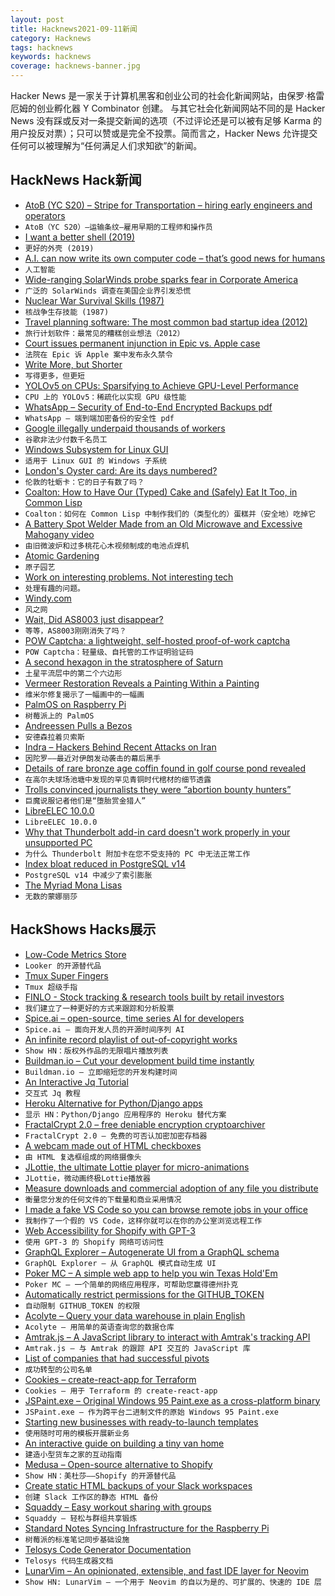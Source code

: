 ```yaml
---
layout: post
title: Hacknews2021-09-11新闻
category: Hacknews
tags: hacknews
keywords: hacknews
coverage: hacknews-banner.jpg
---
```


Hacker News 是一家关于计算机黑客和创业公司的社会化新闻网站，由保罗·格雷厄姆的创业孵化器 Y Combinator 创建。
与其它社会化新闻网站不同的是 Hacker News 没有踩或反对一条提交新闻的选项（不过评论还是可以被有足够 Karma 的用户投反对票）；只可以赞或是完全不投票。简而言之，Hacker News 允许提交任何可以被理解为“任何满足人们求知欲”的新闻。

## HackNews Hack新闻


- [AtoB (YC S20) – Stripe for Transportation – hiring early engineers and operators](https://careers.atob.com/)
- `AtoB（YC S20）–运输条纹–雇用早期的工程师和操作员`
- [I want a better shell (2019)](https://matklad.github.io/2019/11/16/a-better-shell.html)
- `更好的外壳 (2019)`
- [A.I. can now write its own computer code – that’s good news for humans](https://www.nytimes.com/2021/09/09/technology/codex-artificial-intelligence-coding.html)
- `人工智能`
- [Wide-ranging SolarWinds probe sparks fear in Corporate America](https://www.reuters.com/technology/exclusive-wide-ranging-solarwinds-probe-sparks-fear-corporate-america-2021-09-10/)
- `广泛的 SolarWinds 调查在美国企业界引发恐慌`
- [Nuclear War Survival Skills (1987)](https://www.oism.org/nwss/)
- `核战争生存技能 (1987)`
- [Travel planning software: The most common bad startup idea (2012)](https://blog.garrytan.com/travel-planning-software-the-most-common-bad)
- `旅行计划软件：最常见的糟糕创业想法（2012）`
- [Court issues permanent injunction in Epic vs. Apple case](https://www.theverge.com/2021/9/10/22662320/epic-apple-ruling-injunction-judge-court-app-store)
- `法院在 Epic 诉 Apple 案中发布永久禁令`
- [Write More, but Shorter](https://blog.kewah.com/2021/write-more-but-shorter/)
- `写得更多，但更短`
- [YOLOv5 on CPUs: Sparsifying to Achieve GPU-Level Performance](https://neuralmagic.com/blog/benchmark-yolov5-on-cpus-with-deepsparse/)
- `CPU 上的 YOLOv5：稀疏化以实现 GPU 级性能`
- [WhatsApp – Security of End-to-End Encrypted Backups pdf](https://www.whatsapp.com/security/WhatsApp_Security_Encrypted_Backups_Whitepaper.pdf)
- `WhatsApp – 端到端加密备份的安全性 pdf`
- [Google illegally underpaid thousands of workers](https://www.theguardian.com/technology/2021/sep/10/google-underpaid-workers-illegal-pay-disparity-documents)
- `谷歌非法少付数千名员工`
- [Windows Subsystem for Linux GUI](https://github.com/microsoft/wslg)
- `适用于 Linux GUI 的 Windows 子系统`
- [London's Oyster card: Are its days numbered?](https://www.bbc.co.uk/news/uk-england-london-58197631)
- `伦敦的牡蛎卡：它的日子有数了吗？`
- [Coalton: How to Have Our (Typed) Cake and (Safely) Eat It Too, in Common Lisp](https://coalton-lang.github.io/20211010-introducing-coalton/)
- `Coalton：如何在 Common Lisp 中制作我们的（类型化的）蛋糕并（安全地）吃掉它`
- [A Battery Spot Welder Made from an Old Microwave and Excessive Mahogany video](https://www.youtube.com/watch?v=6w9dFNRtqlg)
- `由旧微波炉和过多桃花心木视频制成的电池点焊机`
- [Atomic Gardening](https://www.atlasobscura.com/articles/radioactive-atomic-gardening)
- `原子园艺`
- [Work on interesting problems. Not interesting tech](https://ruky.me/2021/09/10/work-on-interesting-problems-not-interesting-technologies/)
- `处理有趣的问题。`
- [Windy.com](https://windy.com)
- `风之网`
- [Wait, Did AS8003 just disappear?](https://www.kentik.com/blog/wait-did-as8003-just-disappear/)
- `等等，AS8003刚刚消失了吗？`
- [POW Captcha: a lightweight, self-hosted proof-of-work captcha](https://git.sequentialread.com/forest/pow-captcha)
- `POW Captcha：轻量级、自托管的工作证明验证码`
- [A second hexagon in the stratosphere of Saturn](https://mesonstars.com/inteteresting/they-find-a-second-hexagon-in-the-stratosphere-of-saturn/)
- `土星平流层中的第二个六边形`
- [Vermeer Restoration Reveals a Painting Within a Painting](https://hyperallergic.com/672345/vermeer-restoration-finally-complete-reveals-a-painting-within-a-painting/)
- `维米尔修复揭示了一幅画中的一幅画`
- [PalmOS on Raspberry Pi](https://pmig96.wordpress.com/2021/04/29/palmos-on-raspberry-pi/)
- `树莓派上的 PalmOS`
- [Andreessen Pulls a Bezos](https://www.drorpoleg.com/pulling-a-bezos/)
- `安德森拉着贝索斯`
- [Indra – Hackers Behind Recent Attacks on Iran](https://research.checkpoint.com/2021/indra-hackers-behind-recent-attacks-on-iran/)
- `因陀罗——最近对伊朗发动袭击的幕后黑手`
- [Details of rare bronze age coffin found in golf course pond revealed](https://www.theguardian.com/science/2021/sep/10/rare-bronze-age-coffin-found-golf-course-pond-axe)
- `在高尔夫球场池塘中发现的罕见青铜时代棺材的细节透露`
- [Trolls convinced journalists they were “abortion bounty hunters”](https://tracingwoodgrains.medium.com/how-one-tight-knit-circle-of-internet-troublemakers-convinced-professional-journalists-they-were-ac05459aa4c5)
- `巨魔说服记者他们是“堕胎赏金猎人”`
- [LibreELEC 10.0.0](http://libreelec.tv/2021/08/26/libreelec-matrix-10-0/)
- `LibreELEC 10.0.0`
- [Why that Thunderbolt add-in card doesn't work properly in your unsupported PC](http://www.mattmillman.com/why-that-thunderbolt-add-in-card-doesnt-work-properly-in-your-unsupported-pc/)
- `为什么 Thunderbolt 附加卡在您不受支持的 PC 中无法正常工作`
- [Index bloat reduced in PostgreSQL v14](https://www.cybertec-postgresql.com/en/index-bloat-reduced-in-postgresql-v14/)
- `PostgreSQL v14 中减少了索引膨胀`
- [The Myriad Mona Lisas](https://thecritic.co.uk/issues/august-september-2021/the-myriad-mona-lisas/)
- `无数的蒙娜丽莎`


## HackShows Hacks展示

- [ Low-Code Metrics Store](https://github.com/mlcraft-io/mlcraft)
- `Looker 的开源替代品`
- [ Tmux Super Fingers](https://github.com/artemave/tmux_super_fingers)
- `Tmux 超级手指`
- [ FINLO - Stock tracking & research tools built by retail investors](https://www.finlo.io/)
- `我们建立了一种更好的方式来跟踪和分析股票`
- [ Spice.ai – open-source, time series AI for developers](https://blog.spiceai.org)
- `Spice.ai – 面向开发人员的开源时间序列 AI`
- [ An infinite record playlist of out-of-copyright works](https://www.locserendipity.com/PushPlay.html)
- `Show HN：版权外作品的无限唱片播放列表`
- [ Buildman.io – Cut your development build time instantly](https://buildman.io)
- `Buildman.io – 立即缩短您的开发构建时间`
- [ An Interactive Jq Tutorial](https://sandbox.bio/tutorials?id=jq-intro)
- `交互式 Jq 教程`
- [ Heroku Alternative for Python/Django apps](https://appliku.com/)
- `显示 HN：Python/Django 应用程序的 Heroku 替代方案`
- [ FractalCrypt 2.0 – free deniable encryption cryptoarchiver](http://github.com/zorggish/FractalCryptGUI)
- `FractalCrypt 2.0 – 免费的可否认加密加密存档器`
- [ A webcam made out of HTML checkboxes](https://www.bryanbraun.com/checkboxland/docs/demos/webcam-test/)
- `由 HTML 复选框组成的网络摄像头`
- [ JLottie, the ultimate Lottie player for micro-animations](https://lottiefiles.com/blog/updates/jlottie-the-ultimate-lottie-player-for-micro-animations)
- `JLottie，微动画终极Lottie播放器`
- [ Measure downloads and commercial adoption of any file you distribute](https://about.scarf.sh/post/direct-downloads-via-scarf-gateway)
- `衡量您分发的任何文件的下载量和商业采用情况`
- [ I made a fake VS Code so you can browse remote jobs in your office](https://remoteok.io/vscode)
- `我制作了一个假的 VS Code，这样你就可以在你的办公室浏览远程工作`
- [ Web Accessibility for Shopify with GPT-3](https://www.tenably.app/#/shopify)
- `使用 GPT-3 的 Shopify 网络可访问性`
- [ GraphQL Explorer – Autogenerate UI from a GraphQL schema](https://4catalyzer.github.io/graphql-explorer/)
- `GraphQL Explorer – 从 GraphQL 模式自动生成 UI`
- [ Poker MC – A simple web app to help you win Texas Hold'Em](https://github.com/avittala/poker_mc)
- `Poker MC – 一个简单的网络应用程序，可帮助您赢得德州扑克`
- [ Automatically restrict permissions for the GITHUB_TOKEN](https://github.com/step-security/supply-chain-goat)
- `自动限制 GITHUB_TOKEN 的权限`
- [ Acolyte – Query your data warehouse in plain English](https://acolytehq.com)
- `Acolyte – 用简单的英语查询您的数据仓库`
- [ Amtrak.js – A JavaScript library to interact with Amtrak's tracking API](https://www.npmjs.com/package/amtrak)
- `Amtrak.js – 与 Amtrak 的跟踪 API 交互的 JavaScript 库`
- [ List of companies that had successful pivots](https://github.com/fikrikarim/companies-with-successful-pivot)
- `成功转型的公司名单`
- [ Cookies – create-react-app for Terraform](https://cookies.digger.dev)
- `Cookies – 用于 Terraform 的 create-react-app`
- [ JSPaint.exe – Original Windows 95 Paint.exe as a cross-platform binary](https://github.com/i5ik/jspaint.exe)
- `JSPaint.exe – 作为跨平台二进制文件的原始 Windows 95 Paint.exe`
- [ Starting new businesses with ready-to-launch templates](https://www.tinybuilds.co)
- `使用随时可用的模板开展新业务`
- [ An interactive guide on building a tiny van home](http://www.buildavan.co)
- `建造小型货车之家的互动指南`
- [ Medusa – Open-source alternative to Shopify](https://medusa-commerce.com)
- `Show HN：美杜莎——Shopify 的开源替代品`
- [ Create static HTML backups of your Slack workspaces](https://github.com/felixrieseberg/slack-archive)
- `创建 Slack 工作区的静态 HTML 备份`
- [ Squaddy – Easy workout sharing with groups](https://squaddy.app)
- `Squaddy – 轻松与群组共享锻炼`
- [ Standard Notes Syncing Infrastructure for the Raspberry Pi](https://github.com/agmm/standalone-rpi)
- `树莓派的标准笔记同步基础设施`
- [ Telosys Code Generator Documentation](https://doc.telosys.org/)
- `Telosys 代码生成器文档`
- [ LunarVim – An opinionated, extensible, and fast IDE layer for Neovim](https://www.lunarvim.org)
- `Show HN: LunarVim – 一个用于 Neovim 的自以为是的、可扩展的、快速的 IDE 层`

